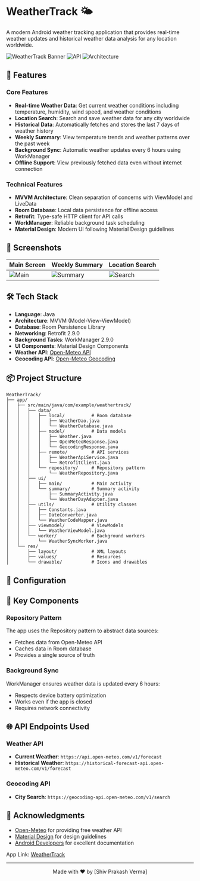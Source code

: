 # WeatherTrack 🌤️

A modern Android weather tracking application that provides real-time weather updates and historical weather data analysis for any location worldwide.

![WeatherTrack Banner](https://img.shields.io/badge/Android-Weather%20App-3DDC84?style=for-the-badge&logo=android&logoColor=white)
![API](https://img.shields.io/badge/API-21+-brightgreen?style=for-the-badge)
![Architecture](https://img.shields.io/badge/Architecture-MVVM-blue?style=for-the-badge)

## 📱 Features

### Core Features
- **Real-time Weather Data**: Get current weather conditions including temperature, humidity, wind speed, and weather conditions
- **Location Search**: Search and save weather data for any city worldwide
- **Historical Data**: Automatically fetches and stores the last 7 days of weather history
- **Weekly Summary**: View temperature trends and weather patterns over the past week
- **Background Sync**: Automatic weather updates every 6 hours using WorkManager
- **Offline Support**: View previously fetched data even without internet connection

### Technical Features
- **MVVM Architecture**: Clean separation of concerns with ViewModel and LiveData
- **Room Database**: Local data persistence for offline access
- **Retrofit**: Type-safe HTTP client for API calls
- **WorkManager**: Reliable background task scheduling
- **Material Design**: Modern UI following Material Design guidelines

## 📸 Screenshots

| Main Screen | Weekly Summary | Location Search |
|------------|----------------|-----------------|
| ![Main](screenshots/main.png) | ![Summary](screenshots/summary.png) | ![Search](screenshots/search.png) |

## 🛠️ Tech Stack

- **Language**: Java
- **Architecture**: MVVM (Model-View-ViewModel)
- **Database**: Room Persistence Library
- **Networking**: Retrofit 2.9.0
- **Background Tasks**: WorkManager 2.9.0
- **UI Components**: Material Design Components
- **Weather API**: [Open-Meteo API](https://open-meteo.com/)
- **Geocoding API**: [Open-Meteo Geocoding](https://open-meteo.com/en/docs/geocoding-api)

## 📦 Project Structure

```
WeatherTrack/
├── app/
│   ├── src/main/java/com/example/weathertrack/
│   │   ├── data/
│   │   │   ├── local/          # Room database
│   │   │   │   ├── WeatherDao.java
│   │   │   │   └── WeatherDatabase.java
│   │   │   ├── model/          # Data models
│   │   │   │   ├── Weather.java
│   │   │   │   ├── OpenMeteoResponse.java
│   │   │   │   └── GeocodingResponse.java
│   │   │   ├── remote/         # API services
│   │   │   │   ├── WeatherApiService.java
│   │   │   │   └── RetrofitClient.java
│   │   │   └── repository/     # Repository pattern
│   │   │       └── WeatherRepository.java
│   │   ├── ui/
│   │   │   ├── main/           # Main activity
│   │   │   └── summary/        # Summary activity
│   │   │       ├── SummaryActivity.java
│   │   │       └── WeatherDayAdapter.java
│   │   ├── utils/              # Utility classes
│   │   │   ├── Constants.java
│   │   │   ├── DateConverter.java
│   │   │   └── WeatherCodeMapper.java
│   │   ├── viewmodel/          # ViewModels
│   │   │   └── WeatherViewModel.java
│   │   └── worker/             # Background workers
│   │       └── WeatherSyncWorker.java
│   └── res/
│       ├── layout/             # XML layouts
│       ├── values/             # Resources
│       └── drawable/           # Icons and drawables
```

## 🔧 Configuration


## 📝 Key Components


### Repository Pattern
The app uses the Repository pattern to abstract data sources:
- Fetches data from Open-Meteo API
- Caches data in Room database
- Provides a single source of truth

### Background Sync
WorkManager ensures weather data is updated every 6 hours:
- Respects device battery optimization
- Works even if the app is closed
- Requires network connectivity

## 🌐 API Endpoints Used

### Weather API
- **Current Weather**: `https://api.open-meteo.com/v1/forecast`
- **Historical Weather**: `https://historical-forecast-api.open-meteo.com/v1/forecast`

### Geocoding API
- **City Search**: `https://geocoding-api.open-meteo.com/v1/search`



## 🙏 Acknowledgments

- [Open-Meteo](https://open-meteo.com/) for providing free weather API
- [Material Design](https://material.io/) for design guidelines
- [Android Developers](https://developer.android.com/) for excellent documentation


App Link: [WeatherTrack](https://github.com/wizardoftrap/WeatherTrack)

---

<p align="center">Made with ❤️ by [Shiv Prakash Verma]</p>

